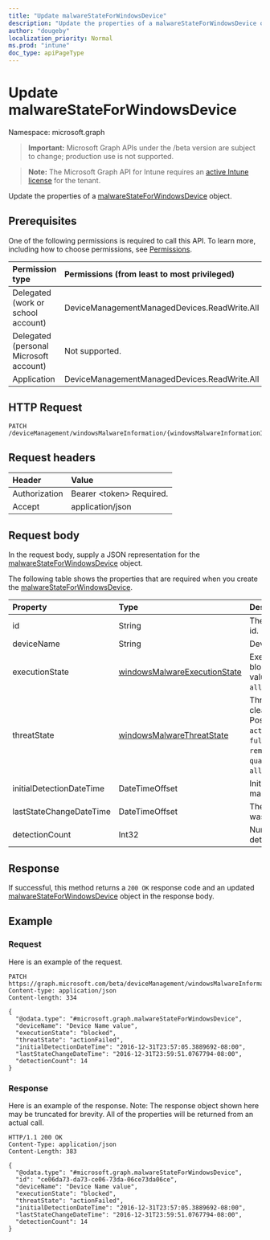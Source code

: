 ```yaml
---
title: "Update malwareStateForWindowsDevice"
description: "Update the properties of a malwareStateForWindowsDevice object."
author: "dougeby"
localization_priority: Normal
ms.prod: "intune"
doc_type: apiPageType
---
```


# Update malwareStateForWindowsDevice

Namespace: microsoft.graph

> **Important:** Microsoft Graph APIs under the /beta version are subject to change; production use is not supported.

> **Note:** The Microsoft Graph API for Intune requires an [active Intune license](https://go.microsoft.com/fwlink/?linkid=839381) for the tenant.

Update the properties of a [malwareStateForWindowsDevice](../resources/intune-devices-malwarestateforwindowsdevice.md) object.

## Prerequisites
One of the following permissions is required to call this API. To learn more, including how to choose permissions, see [Permissions](/graph/permissions-reference).

|Permission type|Permissions (from least to most privileged)|
|:---|:---|
|Delegated (work or school account)|DeviceManagementManagedDevices.ReadWrite.All|
|Delegated (personal Microsoft account)|Not supported.|
|Application|DeviceManagementManagedDevices.ReadWrite.All|

## HTTP Request
<!-- {
  "blockType": "ignored"
}
-->
``` http
PATCH /deviceManagement/windowsMalwareInformation/{windowsMalwareInformationId}/deviceMalwareStates/{malwareStateForWindowsDeviceId}
```

## Request headers
|Header|Value|
|:---|:---|
|Authorization|Bearer &lt;token&gt; Required.|
|Accept|application/json|

## Request body
In the request body, supply a JSON representation for the [malwareStateForWindowsDevice](../resources/intune-devices-malwarestateforwindowsdevice.md) object.

The following table shows the properties that are required when you create the [malwareStateForWindowsDevice](../resources/intune-devices-malwarestateforwindowsdevice.md).

|Property|Type|Description|
|:---|:---|:---|
|id|String|The unique Identifier. This is device id.|
|deviceName|String|Device name|
|executionState|[windowsMalwareExecutionState](../resources/intune-devices-windowsmalwareexecutionstate.md)|Execution status of the malware like blocked/executing etc. Possible values are: `unknown`, `blocked`, `allowed`, `running`, `notRunning`.|
|threatState|[windowsMalwareThreatState](../resources/intune-devices-windowsmalwarethreatstate.md)|Threat status of the malware like cleaned/quarantined/allowed etc. Possible values are: `active`, `actionFailed`, `manualStepsRequired`, `fullScanRequired`, `rebootRequired`, `remediatedWithNonCriticalFailures`, `quarantined`, `removed`, `cleaned`, `allowed`, `noStatusCleared`.|
|initialDetectionDateTime|DateTimeOffset|Initial detection datetime of the malware|
|lastStateChangeDateTime|DateTimeOffset|The last time this particular threat was changed|
|detectionCount|Int32|Number of times the malware is detected|



## Response
If successful, this method returns a `200 OK` response code and an updated [malwareStateForWindowsDevice](../resources/intune-devices-malwarestateforwindowsdevice.md) object in the response body.

## Example

### Request
Here is an example of the request.
``` http
PATCH https://graph.microsoft.com/beta/deviceManagement/windowsMalwareInformation/{windowsMalwareInformationId}/deviceMalwareStates/{malwareStateForWindowsDeviceId}
Content-type: application/json
Content-length: 334

{
  "@odata.type": "#microsoft.graph.malwareStateForWindowsDevice",
  "deviceName": "Device Name value",
  "executionState": "blocked",
  "threatState": "actionFailed",
  "initialDetectionDateTime": "2016-12-31T23:57:05.3889692-08:00",
  "lastStateChangeDateTime": "2016-12-31T23:59:51.0767794-08:00",
  "detectionCount": 14
}
```

### Response
Here is an example of the response. Note: The response object shown here may be truncated for brevity. All of the properties will be returned from an actual call.
``` http
HTTP/1.1 200 OK
Content-Type: application/json
Content-Length: 383

{
  "@odata.type": "#microsoft.graph.malwareStateForWindowsDevice",
  "id": "ce06da73-da73-ce06-73da-06ce73da06ce",
  "deviceName": "Device Name value",
  "executionState": "blocked",
  "threatState": "actionFailed",
  "initialDetectionDateTime": "2016-12-31T23:57:05.3889692-08:00",
  "lastStateChangeDateTime": "2016-12-31T23:59:51.0767794-08:00",
  "detectionCount": 14
}
```




